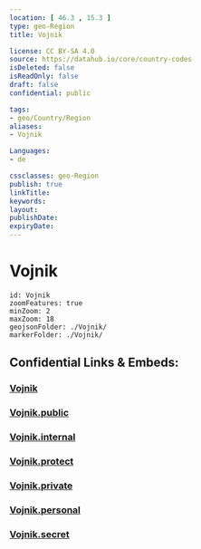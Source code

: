 ```yaml
---
location: [ 46.3 , 15.3 ] 
type: geo-Region
title: Vojnik

license: CC BY-SA 4.0
source: https://datahub.io/core/country-codes
isDeleted: false
isReadOnly: false
draft: false
confidential: public

tags:
- geo/Country/Region
aliases:
- Vojnik

Languages:
- de

cssclasses: geo-Region
publish: true
linkTitle: 
keywords: 
layout: 
publishDate: 
expiryDate: 
---
```


# Vojnik

```leaflet
id: Vojnik
zoomFeatures: true 
minZoom: 2 
maxZoom: 18
geojsonFolder: ./Vojnik/
markerFolder: ./Vojnik/
```


## Confidential Links & Embeds: 

### [Vojnik](/_Standards/Earth/Continent/Europe/Europe~Central/Slovenia/Regions~Slovenia/Savinjska/counties~Savinjska/Vojnik.md) 

### [Vojnik.public](/_public/Earth/Continent/Europe/Europe~Central/Slovenia/Regions~Slovenia/Savinjska/counties~Savinjska/Vojnik.public.md) 

### [Vojnik.internal](/_internal/Earth/Continent/Europe/Europe~Central/Slovenia/Regions~Slovenia/Savinjska/counties~Savinjska/Vojnik.internal.md) 

### [Vojnik.protect](/_protect/Earth/Continent/Europe/Europe~Central/Slovenia/Regions~Slovenia/Savinjska/counties~Savinjska/Vojnik.protect.md) 

### [Vojnik.private](/_private/Earth/Continent/Europe/Europe~Central/Slovenia/Regions~Slovenia/Savinjska/counties~Savinjska/Vojnik.private.md) 

### [Vojnik.personal](/_personal/Earth/Continent/Europe/Europe~Central/Slovenia/Regions~Slovenia/Savinjska/counties~Savinjska/Vojnik.personal.md) 

### [Vojnik.secret](/_secret/Earth/Continent/Europe/Europe~Central/Slovenia/Regions~Slovenia/Savinjska/counties~Savinjska/Vojnik.secret.md)

